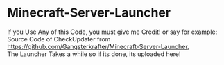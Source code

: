 # Minecraft-Server-Launcher
If you Use Any of this Code, you must give me Credit! or say for example: Source Code of CheckUpdater from https://github.com/Gangsterkrafter/Minecraft-Server-Launcher,                                                       
The Launcher Takes a while so if its done, its uploaded here!
